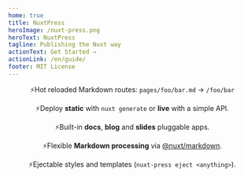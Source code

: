 ```yaml
---
home: true
title: NuxtPress
heroImage: /nuxt-press.png
heroText: NuxtPress
tagline: Publishing the Nuxt way
actionText: Get Started →
actionLink: /en/guide/
footer: MIT License
---
```


<div style="margin: 0 auto; text-align: center; max-width: 700px;">

⚡Hot reloaded Markdown routes: `pages/foo/bar.md` → `/foo/bar`

⚡Deploy **static** with `nuxt generate` or **live** with a simple API.

⚡Built-in **docs**, **blog** and **slides** pluggable apps.

⚡Flexible **Markdown processing** via [@nuxt/markdown][n-md].

⚡Ejectable styles and templates (`nuxt-press eject <anything>`).

[n-md]: https://github.com/nuxt/markdown

</div>
